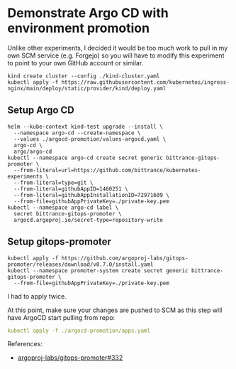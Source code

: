 # Demonstrate Argo CD with environment promotion

Unlike other experiments, I decided it would be too much work to pull in my own SCM service (e.g. Forgejo) so you will have to modify this experiment to point to your own GitHub account or similar.

```shell
kind create cluster --config ./kind-cluster.yaml
kubectl apply -f https://raw.githubusercontent.com/kubernetes/ingress-nginx/main/deploy/static/provider/kind/deploy.yaml
```

## Setup Argo CD

```shell
helm --kube-context kind-test upgrade --install \
  --namespace argo-cd --create-namespace \
  --values ./argocd-promotion/values-argocd.yaml \
  argo-cd \
  argo/argo-cd
kubectl --namespace argo-cd create secret generic bittrance-gitops-promoter \
  --from-literal=url=https://github.com/bittrance/kubernetes-experiments \
  --from-literal=type=git \
  --from-literal=githubAppID=1460251 \
  --from-literal=githubAppInstallationID=72971609 \
  --from-file=githubAppPrivateKey=./private-key.pem
kubectl --namespace argo-cd label \
  secret bittrance-gitops-promoter \
  argocd.argoproj.io/secret-type=repository-write
```

## Setup gitops-promoter

```shell
kubectl apply -f https://github.com/argoproj-labs/gitops-promoter/releases/download/v0.7.0/install.yaml
kubectl --namespace promoter-system create secret generic bittrance-gitops-promoter \
  --from-file=githubAppPrivateKey=./private-key.pem
```

I had to apply twice.

At this point, make sure your changes are pushed to SCM as this step will have ArgoCD start pulling from repo:

```yaml
kubectl apply -f ./argocd-promotion/apps.yaml
```

References:

- [argoproj-labs/gitops-promoter#332](https://github.com/argoproj-labs/gitops-promoter/pull/332)
